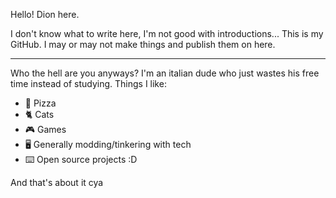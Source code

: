 Hello!
Dion here.

I don't know what to write here, I'm not good with introductions...
This is my GitHub. I may or may not make things and publish them on here.
***
Who the hell are you anyways?
I'm an italian dude who just wastes his free time instead of studying.
Things I like:
 * 🍕 Pizza
 * 🐈 Cats
 * 🎮 Games
 * 🖥️ Generally modding/tinkering with tech
 * ⌨️ Open source projects :D

And that's about it cya
